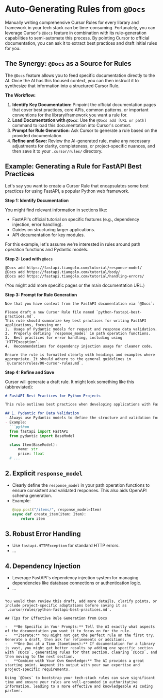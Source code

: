 # Auto-Generating Rules from `@Docs`

Manually writing comprehensive Cursor Rules for every library and framework in your tech stack can be time-consuming. Fortunately, you can leverage Cursor's `@Docs` feature in combination with its rule-generation capabilities to semi-automate this process. By pointing Cursor to official documentation, you can ask it to extract best practices and draft initial rules for you.

## The Synergy: `@Docs` as a Source for Rules

The `@Docs` feature allows you to feed specific documentation directly to the AI. Once the AI has this focused context, you can then instruct it to synthesize that information into a structured Cursor Rule.

**The Workflow:**

1.  **Identify Key Documentation:** Pinpoint the official documentation pages that cover best practices, core APIs, common patterns, or important conventions for the library/framework you want a rule for.
2.  **Load Documentation with `@Docs`:** Use the `@Docs add [URL or path]` command to load this documentation into Cursor's context.
3.  **Prompt for Rule Generation:** Ask Cursor to generate a rule based on the provided documentation.
4.  **Refine and Save:** Review the AI-generated rule, make any necessary adjustments for clarity, completeness, or project-specific nuances, and then save it to your `.cursor/rules/` directory.

## Example: Generating a Rule for FastAPI Best Practices

Let's say you want to create a Cursor Rule that encapsulates some best practices for using FastAPI, a popular Python web framework.

**Step 1: Identify Documentation**

You might find relevant information in sections like:
-   FastAPI's official tutorial on specific features (e.g., dependency injection, error handling).
-   Guides on structuring larger applications.
-   API documentation for key modules.

For this example, let's assume we're interested in rules around path operation functions and Pydantic models.

**Step 2: Load with `@Docs`**

```plaintext
@Docs add https://fastapi.tiangolo.com/tutorial/response-model/
@Docs add https://fastapi.tiangolo.com/tutorial/body/
@Docs add https://fastapi.tiangolo.com/tutorial/handling-errors/
```

(You might add more specific pages or the main documentation URL.)

**Step 3: Prompt for Rule Generation**

```plaintext
Now that you have context from the FastAPI documentation via `@Docs`:

Please draft a new Cursor Rule file named `python-fastapi-best-practices.md`.
This rule should summarize key best practices for writing FastAPI applications, focusing on:
1.  Usage of Pydantic models for request and response data validation.
2.  Properly defining `response_model` in path operation functions.
3.  Best practices for error handling, including using `HTTPException`.
4.  Recommendations for dependency injection usage for cleaner code.

Ensure the rule is formatted clearly with headings and examples where appropriate. It should adhere to the general guidelines in `@.cursor/rules/00-cursor-rules.md`.
```

**Step 4: Refine and Save**

Cursor will generate a draft rule. It might look something like this (abbreviated):

```markdown
# FastAPI Best Practices for Python Projects

This rule outlines best practices when developing applications with FastAPI, based on official documentation.

## 1. Pydantic for Data Validation
- Always use Pydantic models to define the structure and validation for request bodies and response data.
- Example:
  ```python
  from fastapi import FastAPI
  from pydantic import BaseModel

  class Item(BaseModel):
      name: str
      price: float
  # ...
  ```

## 2. Explicit `response_model`
- Clearly define the `response_model` in your path operation functions to ensure consistent and validated responses. This also aids OpenAPI schema generation.
- Example:
  ```python
  @app.post("/items/", response_model=Item)
  async def create_item(item: Item):
      return item
  ```

## 3. Robust Error Handling
- Use `fastapi.HTTPException` for standard HTTP errors.
- ...

## 4. Dependency Injection
- Leverage FastAPI's dependency injection system for managing dependencies like database connections or authentication logic.
- ...
```

You would then review this draft, add more details, clarify points, or include project-specific adaptations before saving it as `.cursor/rules/python-fastapi-best-practices.md`.

## Tips for Effective Rule Generation from Docs

-   **Be Specific in Your Prompts:** Tell the AI exactly what aspects of the documentation you want it to focus on for the rule.
-   **Iterate:** You might not get the perfect rule on the first try. Generate a draft, then ask for refinements or additions.
-   **One Doc at a Time (Sometimes):** If documentation for a library is vast, you might get better results by adding one specific section with `@Docs`, generating rules for that section, clearing `@Docs`, and then moving to the next section.
-   **Combine with Your Own Knowledge:** The AI provides a great starting point. Augment its output with your own expertise and project-specific requirements.

Using `@Docs` to bootstrap your tech-stack rules can save significant time and ensure your rules are well-grounded in authoritative information, leading to a more effective and knowledgeable AI coding partner. 